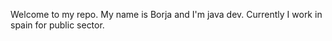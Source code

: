 Welcome to my repo. My name is Borja and I'm java dev. Currently I work in spain for public sector.         
